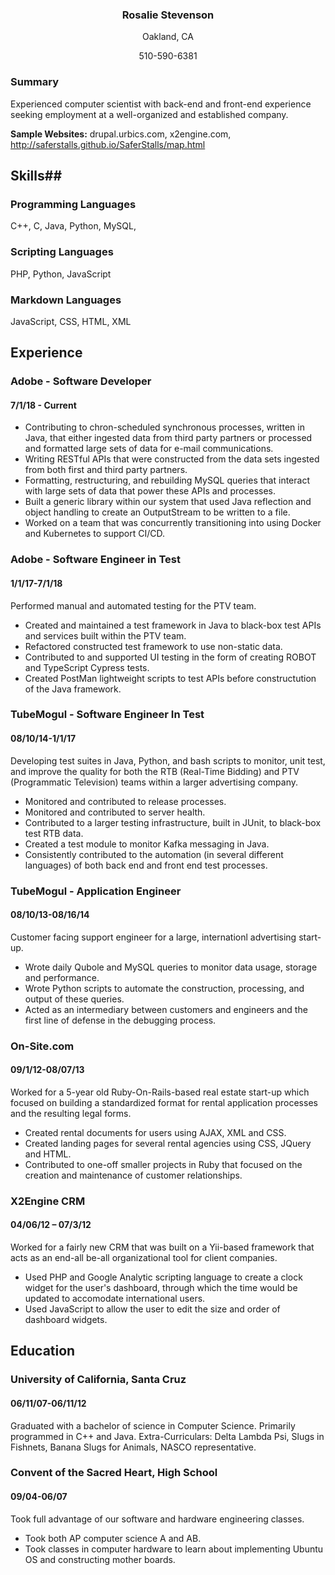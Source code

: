 
<h3  align="center">Rosalie Stevenson</h3>
<p align="center">Oakland, CA</p>
<p align="center">510-590-6381</p>


### Summary
Experienced computer scientist with back-end and front-end experience seeking employment at a well-organized and established company.

**Sample Websites:**
drupal.urbics.com, x2engine.com, http://saferstalls.github.io/SaferStalls/map.html

## Skills##
### Programming Languages
C++, C, Java, Python, MySQL, 

### Scripting Languages
PHP, Python, JavaScript

### Markdown Languages
JavaScript, CSS, HTML, XML

## Experience
### Adobe - Software Developer
#### 7/1/18 - Current
- Contributing to chron-scheduled synchronous processes, written in Java, that either ingested data from third party partners or  processed and formatted large sets of data for e-mail communications. 
- Writing RESTful APIs that were constructed from the data sets ingested from both first and third party partners. 
- Formatting, restructuring, and rebuilding MySQL queries that interact with large sets of data that power these APIs and processes. 
- Built a generic library within our system that used Java reflection and object handling to create an OutputStream to be written to a file. 
- Worked on a team that was concurrently transitioning into using Docker and Kubernetes to support CI/CD.

### Adobe - Software Engineer in Test
#### 1/1/17-7/1/18
Performed manual and automated testing for the PTV team. 
- Created and maintained a test framework in Java to black-box test APIs and services built within the PTV team.
- Refactored constructed test framework to use non-static data.
- Contributed to and supported UI testing in the form of creating ROBOT and TypeScript Cypress tests.
- Created PostMan lightweight scripts to test APIs before constructution of the Java framework.

### TubeMogul - Software Engineer In Test
#### 08/10/14-1/1/17
Developing test suites in Java, Python, and bash scripts to monitor, unit test, and  improve the quality for both the RTB (Real-Time Bidding) and PTV (Programmatic Television) teams within a larger advertising company.
- Monitored and contributed to release processes.
- Monitored and contributed to server health.
- Contributed to a larger testing infrastructure, built in JUnit, to black-box test RTB data.
- Created a test module to monitor Kafka messaging in Java. 
- Consistently contributed to the automation (in several different languages) of both back end and front end test processes.

### TubeMogul - Application Engineer
#### 08/10/13-08/16/14
Customer facing support engineer for a large, internationl advertising start-up. 
- Wrote daily Qubole and MySQL queries to monitor data usage, storage and performance.
- Wrote Python scripts to automate the construction, processing, and output of these queries. 
- Acted as an intermediary between customers and engineers and the first line of defense in the debugging process.

### On-Site.com               
#### 09/1/12-08/07/13
Worked for a 5-year old Ruby-On-Rails-based real estate start-up which focused on building a standardized format for rental application processes and the resulting legal forms.
 - Created rental documents for users using AJAX, XML and CSS.
 - Created landing pages for several rental agencies using CSS, JQuery and HTML.
 - Contributed to one-off smaller projects in Ruby that focused on the creation and maintenance of customer relationships.

### X2Engine CRM       
#### 04/06/12 – 07/3/12
Worked for a fairly new CRM that was built on a Yii-based framework that acts as an end-all be-all organizational tool for client companies.
 - Used PHP and Google Analytic scripting language to create a clock widget for the user's dashboard, through which the time would be updated to accomodate international users.
 - Used JavaScript to allow the user to edit the size and order of dashboard widgets.

## Education

### University of California, Santa Cruz      
#### 06/11/07-06/11/12
Graduated with a bachelor of science in Computer Science. Primarily programmed in C++ and Java.
Extra-Curriculars: Delta Lambda Psi, Slugs in Fishnets, Banana Slugs for Animals, NASCO representative. 

### Convent of the Sacred Heart, High School   
#### 09/04-06/07
Took full advantage of our software and hardware engineering classes.
 - Took both AP computer science A and AB.
 - Took classes in computer hardware to learn about implementing Ubuntu OS and constructing mother boards.

